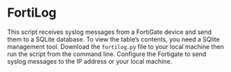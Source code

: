 # FortiLog

This script receives syslog messages from a FortiGate device and send them to a SQLite database. To view the table’s contents, you need a SQlite management tool. Download the `fortilog.py` file to your local machine then run the script from the command line.
Configure the Fortigate to send syslog messages to the IP address or your local machine.